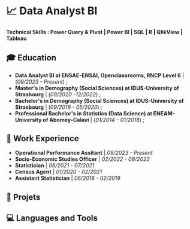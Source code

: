 # 📈 Data Analyst BI

#### Technical Skills : Power Query & Pivot | Power BI | SQL | R | QlikView | Tableau 

## 🎓 Education
- **Data Analyst BI at ENSAE-ENSAI, Openclassrooms, RNCP Level 6** | (_09/2023 - Present_) ;   
- **Master's in Demography (Social Sciences) at IDUS-University of Strasbourg** | (_09/2020 -12/2022_) ;    
- **Bachelor's in Demography (Social Sciences) at IDUS-University of Strasbourg** | (_09/2019 - 05/2020_) ;    
- **Professional Bachelor's in Statistics (Data Science) at ENEAM-University of Abomey-Calavi** | (_01/2014 - 01/2018_) ;    

## 💼 Work Experience
- **Operational Performance Assitant** | _09/2023 - Present_
- **Socio-Economic Studies Officer** | _02/2022 - 08/2022_
- **Statistician** | _06/2021 - 07/2021_
- **Census Agent** | _01/2020 - 02/2021_
- **Assistant Statistician** | _06/2018 - 02/2019_

## 🚀 Projets 

## 💻 Languages and Tools

